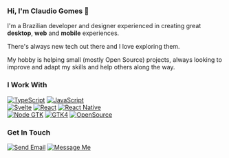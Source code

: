 ### Hi, I'm Claudio Gomes 🤘

I'm a Brazilian developer and designer experienced in creating great **desktop**, **web** and **mobile** experiences. 

There's always new tech out there and I love exploring them.

My hobby is helping small (mostly Open Source) projects, always looking to improve and adapt my skills and help others along the way.

### I Work With
[![TypeScript](https://img.shields.io/badge/TypeScript-blue?style=for-the-badge)](#)
[![JavaScript](https://img.shields.io/badge/JavaScript-ff0?style=for-the-badge)](#)  
[![Svelte](https://img.shields.io/badge/Svelte-FF3E00?style=for-the-badge)](#)
[![React](https://img.shields.io/badge/React-61DAFB?style=for-the-badge)](#)
[![React Native](https://img.shields.io/badge/React_Native-61FBC3?style=for-the-badge)](#)  
[![Node GTK](https://img.shields.io/badge/Node--GTK-brightgreen?style=for-the-badge)](#)
[![GTK4](https://img.shields.io/badge/GTK4-gray?style=for-the-badge)](#)
[![OpenSource](https://img.shields.io/badge/OpenSource-black?style=for-the-badge)](#)

### Get In Touch
[![Send Email](https://img.shields.io/badge/Send_Email-FFBC58?style=for-the-badge)](mailto:gomes.codes@gmail.com "Send me an email.")
[![Message Me](https://img.shields.io/badge/Message_Me-98FF75?style=for-the-badge)](https://wa.me/+5511998502662 "Message me.")
